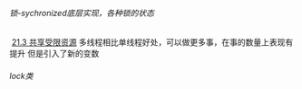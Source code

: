 ###### 锁-sychronized底层实现，各种锁的状态

​		[21.3 共享受限资源]()
​				多线程相比单线程好处，可以做更多事，在事的数量上表现有提升
​				但是引入了新的变数









###### lock类

